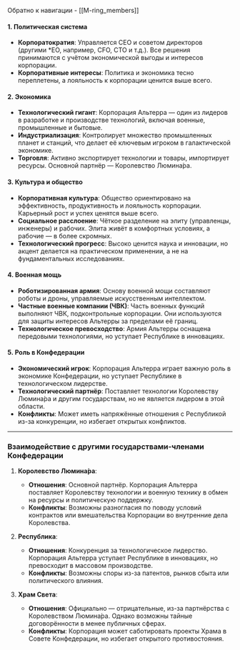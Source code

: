 Обратно к навигации - [[M-ring_members]]
#### 1. **Политическая система**

- **Корпоратократия**: Управляется CEO и советом директоров (другими *EO, например, CFO, CTO и т.д.). Все решения принимаются с учётом экономической выгоды и интересов корпорации.
- **Корпоративные интересы**: Политика и экономика тесно переплетены, а лояльность к корпорации ценится выше всего.

#### 2. **Экономика**

- **Технологический гигант**: Корпорация Альтерра — один из лидеров в разработке и производстве технологий, включая военные, промышленные и бытовые.
- **Индустриализация**: Контролирует множество промышленных планет и станций, что делает её ключевым игроком в галактической экономике.
- **Торговля**: Активно экспортирует технологии и товары, импортирует ресурсы. Основной партнёр — Королевство Люмина́ра.

#### 3. **Культура и общество**

- **Корпоративная культура**: Общество ориентировано на эффективность, продуктивность и лояльность корпорации. Карьерный рост и успех ценятся выше всего.
- **Социальное расслоение**: Чёткое разделение на элиту (управленцы, инженеры) и рабочих. Элита живёт в комфортных условиях, а рабочие — в более скромных.
- **Технологический прогресс**: Высоко ценится наука и инновации, но акцент делается на практическом применении, а не на фундаментальных исследованиях.

#### 4. **Военная мощь**

- **Роботизированная армия**: Основу военной мощи составляют роботы и дроны, управляемые искусственным интеллектом.
- **Частные военные компании (ЧВК)**: Часть военных функций выполняют ЧВК, подконтрольные корпорации. Они используются для защиты интересов Альтерры за пределами её границ.
- **Технологическое превосходство**: Армия Альтерры оснащена передовыми технологиями, но уступает Республике в инновациях.

#### 5. **Роль в Конфедерации**

- **Экономический игрок**: Корпорация Альтерра играет важную роль в экономике Конфедерации, но уступает Республике в технологическом лидерстве.
- **Технологический партнёр**: Поставляет технологии Королевству Люмина́ра и другим государствам, но не является лидером в этой области.
- **Конфликты**: Может иметь напряжённые отношения с Республикой из-за конкуренции, но избегает открытых конфликтов.

---
### **Взаимодействие с другими государствами-членами Конфедерации**

1. **Королевство Люмина́ра**:
    - **Отношения**: Основной партнёр. Корпорация Альтерра поставляет Королевству технологии и военную технику в обмен на ресурсы и политическую поддержку.
    - **Конфликты**: Возможны разногласия по поводу условий контрактов или вмешательства Корпорации во внутренние дела Королевства.
      
2. **Республика**:
    - **Отношения**: Конкуренция за технологическое лидерство. Корпорация Альтерра уступает Республике в инновациях, но превосходит в массовом производстве.
    - **Конфликты**: Возможны споры из-за патентов, рынков сбыта или политического влияния.
      
3. **Храм Света**:
    - **Отношения**: Официально — отрицательные, из-за партнёрства с Королевством Люмина́ра. Однако возможны тайные договорённости в менее публичных сферах.
    - **Конфликты**: Корпорация может саботировать проекты Храма в Совете Конфедерации, но избегает открытого противостояния.